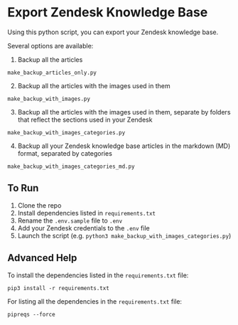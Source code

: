 # Export Zendesk Knowledge Base

Using this python script, you can export your Zendesk knowledge base.

Several options are available:

1. Backup all the articles

`make_backup_articles_only.py`

2. Backup all the articles with the images used in them
   
`make_backup_with_images.py`

3. Backup all the articles with the images used in them, separate by folders that reflect the sections used in your Zendesk
   
`make_backup_with_images_categories.py`

4. Backup all your Zendesk knowledge base articles in the markdown (MD) format, separated by categories

`make_backup_with_images_categories_md.py`


## To Run

1. Clone the repo
2. Install dependencies listed in `requirements.txt`
3. Rename the `.env.sample` file to `.env` 
4. Add your Zendesk credentials to the `.env` file
5. Launch the script (e.g. `python3 make_backup_with_images_categories.py`)

## Advanced Help

To install the dependencies listed in the `requirements.txt` file:

```
pip3 install -r requirements.txt
```

For listing all the dependencies in the `requirements.txt` file:

```
pipreqs --force
```

